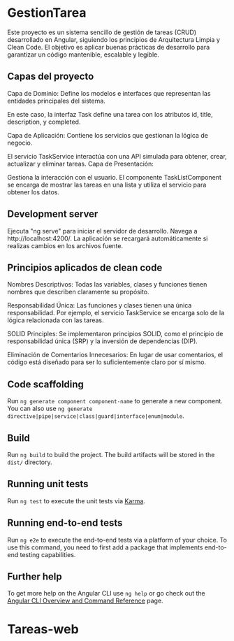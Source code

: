 # GestionTarea

Este proyecto es un sistema sencillo de gestión de tareas (CRUD) desarrollado en Angular, siguiendo los principios de Arquitectura Limpia y Clean Code. El objetivo es aplicar buenas prácticas de desarrollo para garantizar un código mantenible, escalable y legible.
 

## Capas del proyecto

Capa de Dominio:
Define los modelos e interfaces que representan las entidades principales del sistema.

En este caso, la interfaz Task define una tarea con los atributos id, title, description, y completed.

Capa de Aplicación:
Contiene los servicios que gestionan la lógica de negocio.

El servicio TaskService interactúa con una API simulada para obtener, crear, actualizar y eliminar tareas.
Capa de Presentación:

Gestiona la interacción con el usuario.
El componente TaskListComponent se encarga de mostrar las tareas en una lista y utiliza el servicio para obtener los datos.


## Development server

Ejecuta "ng serve" para iniciar el servidor de desarrollo. Navega a http://localhost:4200/. La aplicación se recargará automáticamente si realizas cambios en los archivos fuente.

## Principios aplicados de clean code

Nombres Descriptivos: Todas las variables, clases y funciones tienen nombres que describen claramente su propósito.

Responsabilidad Única: Las funciones y clases tienen una única responsabilidad. Por ejemplo, el servicio TaskService se encarga solo de la lógica relacionada con las tareas.

SOLID Principles: Se implementaron principios SOLID, como el principio de responsabilidad única (SRP) y la inversión de dependencias (DIP).

Eliminación de Comentarios Innecesarios: En lugar de usar comentarios, el código está diseñado para ser lo suficientemente claro por sí mismo.

## Code scaffolding

Run `ng generate component component-name` to generate a new component. You can also use `ng generate directive|pipe|service|class|guard|interface|enum|module`.

## Build

Run `ng build` to build the project. The build artifacts will be stored in the `dist/` directory.

## Running unit tests

Run `ng test` to execute the unit tests via [Karma](https://karma-runner.github.io).

## Running end-to-end tests

Run `ng e2e` to execute the end-to-end tests via a platform of your choice. To use this command, you need to first add a package that implements end-to-end testing capabilities.

## Further help

To get more help on the Angular CLI use `ng help` or go check out the [Angular CLI Overview and Command Reference](https://angular.dev/tools/cli) page.
# Tareas-web

